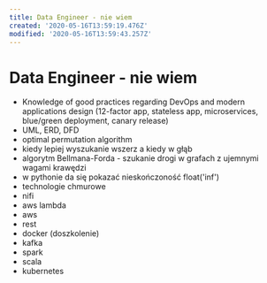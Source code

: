```yaml
---
title: Data Engineer - nie wiem
created: '2020-05-16T13:59:19.476Z'
modified: '2020-05-16T13:59:43.257Z'
---
```


# Data Engineer - nie wiem

* Knowledge of good practices regarding DevOps and modern applications design (12-factor app, stateless app, microservices, blue/green deployment, canary release)
* UML, ERD, DFD
* optimal permutation algorithm
* kiedy lepiej wyszukanie wszerz a kiedy w głąb
* algorytm Bellmana-Forda - szukanie drogi w grafach z ujemnymi wagami krawędzi
* w pythonie da się pokazać nieskończoność float('inf')
* technologie chmurowe
* nifi
* aws lambda
* aws
* rest
* docker (doszkolenie)
* kafka
* spark
* scala
* kubernetes

